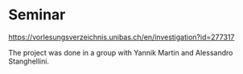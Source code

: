 # Seminar

https://vorlesungsverzeichnis.unibas.ch/en/investigation?id=277317

The project was done in a group with Yannik Martin and Alessandro Stanghellini.
